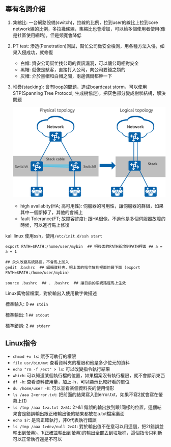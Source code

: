 

## 專有名詞介紹

1. 集縮比: 一台網路設備(switch)，拉線的比例，拉到user的線比上拉到core network線的比例，多拉幾條線，集縮比也會增加，可以給多個使用者使用(像是社區使用網路)，但是頻寬會降低

2. PT test: 滲透(Penetration)測試，幫忙公司做安全檢測，用各種方法入侵，如果入侵成功，就修復

   * 白帽: 資安公司幫忙找公司的資訊漏洞，可以讓公司相對安全
   * 黑帽: 就像是駭客，直接打入公司，向公司要錢之類的
   * 灰帽: 介於黑帽和白帽之間，兩邊偶爾都幹一下

3. 堆疊(stacking): 會有loop的問題，造成boardcast storm，可以使用STP(Spanning Tree Protocol; 生成樹協定)，把灰色部分變成樹狀結構，解決問題

   ![](picture/stacking.png)

   * high availabity(HA; 高可用性): 伺服器的可用性，讓伺服器的群組，如果其中一個斷掉了，其他的會補上
   * fault Tolerance(FT; 故障容許度): 跟HA很像，不過他是多個伺服器故障的時候，可以進行馬上修復



kali linux 使用ssh，使用`/etc/init.d/ssh start`



``` 
export PATH=$PATH:/home/user/mybin  ## 把後面的PATH新增到PATH裡面 ## a = a + 1

## 永久改變系統路徑，不會馬上加入
gedit .bashrc  ## 編輯資料夾，把上面的指令放到裡面的最下面 (export PATH=$PATH:/home/user/mybin)

source .bashrc  ## . .bashrc  ## 讓目前的系統路徑馬上生效
```



Linux萬物皆檔案，對於輸出入使用數字做描述

標準輸入: 0 `## stdin`

標準輸出: 1 `## stdout`

標準錯誤: 2 `## stderr`





## Linux指令

* `chmod +x ls`: 賦予可執行的權限
* `file usr/bin/mv`: 查看資料夾的權限和他是多少位元的資料
* `echo "rm -f /ect" > ls`: 可以改變指令執行結果
* `which`: 可以知道某個執行檔的位置，如果檔案沒有執行權限，就不會顯示東西
* `df -h`: 查看資料使用量，加上-h，可以顯示比較好看的單位
* `du /home/user -h`: 可以查看某個資料夾的使用情形
* `ls /aaa 2>error.txt`: 把前面的結果寫入到error.txt，如果不寫2就會寫在螢幕上(1)
* `ls /tmp /aaa 1>a.txt 2>&1`: 2>&1 錯誤的輸出放到跟1同樣的位置，這個結果會是錯誤輸出跟正確輸出後的結果都放在a.txt檔案裏面
* `echo $?`: 是否正確執行，非0代表執行錯誤
* `ls /tmp /aaa 1>dev/null 2>&1`: 對於輸出值不在意可以用這個，把2(錯誤並輸出到螢幕)、1(正確並輸出到螢幕)的輸出全部丟到垃圾桶，這個指令只判斷可以正常執行還是不可以